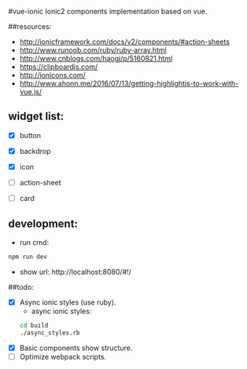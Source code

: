 #vue-ionic
Ionic2 components implementation based on vue.

##resources:
+ http://ionicframework.com/docs/v2/components/#action-sheets
+ http://www.runoob.com/ruby/ruby-array.html
+ http://www.cnblogs.com/haogj/p/5160821.html
+ https://clipboardjs.com/
+ http://ionicons.com/
+ http://www.ahonn.me/2016/07/13/getting-highlightjs-to-work-with-vue.js/

## widget list:
- [x] button
- [x] backdrop
- [x] icon
- [ ] action-sheet
- [ ] card


## development:
+ run cmd:
```bash
npm run dev
```
+ show url: http://localhost:8080/#!/

##todo:
- [x] Async ionic styles (use ruby).
  + async ionic styles:
  ```bash
  cd build
  ./async_styles.rb
  ```
- [x] Basic components show structure.
- [ ] Optimize webpack scripts.

